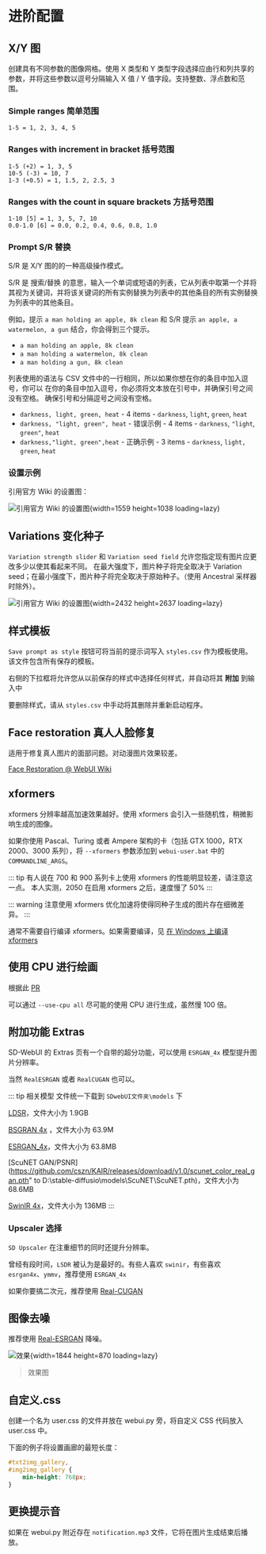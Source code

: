 # 进阶配置

## X/Y 图

创建具有不同参数的图像网格。使用 X 类型和 Y 类型字段选择应由行和列共享的参数，并将这些参数以逗号分隔输入 X 值 / Y 值字段。支持整数、浮点数和范围。

### Simple ranges 简单范围

```text
1-5 = 1, 2, 3, 4, 5
```

### Ranges with increment in bracket 括号范围

```text
1-5 (+2) = 1, 3, 5
10-5 (-3) = 10, 7
1-3 (+0.5) = 1, 1.5, 2, 2.5, 3
```

### Ranges with the count in square brackets 方括号范围

```text
1-10 [5] = 1, 3, 5, 7, 10
0.0-1.0 [6] = 0.0, 0.2, 0.4, 0.6, 0.8, 1.0
```

### Prompt S/R 替换

S/R 是 X/Y 图的的一种高级操作模式。

S/R 是 搜索/替换 的意思，输入一个单词或短语的列表，它从列表中取第一个并将其视为关键词，并将该关键词的所有实例替换为列表中的其他条目的所有实例替换为列表中的其他条目。

例如，提示 `a man holding an apple, 8k clean` 和 S/R 提示 `an apple, a watermelon, a gun` 结合，你会得到三个提示。

-   `a man holding an apple, 8k clean`
-   `a man holding a watermelon, 8k clean`
-   `a man holding a gun, 8k clean`

列表使用的语法与 CSV 文件中的一行相同，所以如果你想在你的条目中加入逗号，你可以
在你的条目中加入逗号，你必须将文本放在引号中，并确保引号之间没有空格。
确保引号和分隔逗号之间没有空格。

-   `darkness, light, green, heat` - 4 items - `darkness`, `light`, `green`, `heat`
-   `darkness, "light, green", heat` - 错误示例 - 4 items - `darkness`, `"light`, `green"`, `heat`
-   `darkness,"light, green",heat` - 正确示例 - 3 items - `darkness`, `light, green`, `heat`

### 设置示例

引用官方 Wiki 的设置图：

![引用官方 Wiki 的设置图](../../assets/xy_grid-medusa-ui.webp){width=1559 height=1038 loading=lazy}

## Variations 变化种子

`Variation strength slider` 和 `Variation seed field` 允许您指定现有图片应更改多少以使其看起来不同。
在最大强度下，图片种子将完全取决于 Variation seed；在最小强度下，图片种子将完全取决于原始种子。（使用 Ancestral 采样器时除外）。

![引用官方 Wiki 的设置图](../../assets/seed-variations.webp){width=2432 height=2637 loading=lazy}

## 样式模板

`Save prompt as style` 按钮可将当前的提示词写入 `styles.csv` 作为模板使用。该文件包含所有保存的模板。

右侧的下拉框将允许您从以前保存的样式中选择任何样式，并自动将其 **附加** 到输入中

要删除样式，请从 `styles.csv` 中手动将其删除并重新启动程序。

## Face restoration 真人人脸修复

适用于修复真人图片的面部问题。对动漫图片效果较差。

[Face Restoration @ WebUI Wiki](https://github.com/AUTOMATIC1111/stable-diffusion-webui/wiki/Features#face-restoration)

## xformers

xformers 分辨率越高加速效果越好。使用 xformers 会引入一些随机性，稍微影响生成的图像。

如果你使用 Pascal、Turing 或者 Ampere 架构的卡（包括 GTX 1000，RTX 2000、3000 系列），将 `--xformers` 参数添加到 `webui-user.bat` 中的 `COMMANDLINE_ARGS`。

::: tip
有人说在 700 和 900 系列卡上使用 xformers 的性能明显较差，请注意这一点。
本人实测，2050 在启用 xformers 之后，速度慢了 50%
:::

::: warning
注意使用 xformers 优化加速将使得同种子生成的图片存在细微差异。
:::

通常不需要自行编译 xformers。如果需要编译，见 [在 Windows 上编译 xformers](other#在-windows-上编译-xformers)

## 使用 CPU 进行绘画

根据此 [PR](https://github.com/AUTOMATIC1111/stable-diffusion-webui/pull/2597)

可以通过 `--use-cpu all` 尽可能的使用 CPU 进行生成，虽然慢 100 倍。

## 附加功能 Extras

SD-WebUI 的 Extras 页有一个自带的超分功能，可以使用 `ESRGAN_4x` 模型提升图片分辨率。

当然 `RealESRGAN` 或者 `RealCUGAN` 也可以。

::: tip 相关模型
文件统一下载到 `SDwebUI文件夹\models` 下

[LDSR](https://heibox.uni-heidelberg.de/f/578df07c8fc04ffbadf3/?dl=1)，文件大小为 1.9GB

[BSGRAN 4x](https://github.com/cszn/KAIR/releases/download/v1.0/BSRGAN.pth) ，文件大小为 63.9M

[ESRGAN_4x](https://github.com/cszn/KAIR/releases/download/v1.0/ESRGAN.pth)，文件大小为 63.8MB

[ScuNET GAN/PSNR](https://github.com/cszn/KAIR/releases/download/v1.0/scunet_color_real_gan.pth" to D:\stable-diffusio\models\ScuNET\ScuNET.pth)，文件大小为 68.6MB

[SwinIR 4x](https://github.com/JingyunLiang/SwinIR/releases/download/v0.0/003_realSR_BSRGAN_DFOWMFC_s64w8_SwinIR-L_x4_GAN.pth)，文件大小为 136MB
:::

### Upscaler 选择

`SD Upscaler` 在注重细节的同时还提升分辨率。

曾经有段时间，`LSDR` 被认为是最好的。有些人喜欢 `swinir`，有些喜欢 `esrgan4x`、`ymmv`，推荐使用 `ESRGAN_4x`

如果你要搞二次元，推荐使用 [Real-CUGAN](https://github.com/bilibili/ailab/tree/main/Real-CUGAN)

## 图像去噪

推荐使用 [Real-ESRGAN](https://github.com/xinntao/Real-ESRGAN) 降噪。

![效果](../../assets/realesrgan-teaser.webp){width=1844 height=870 loading=lazy}

> 效果图

## 自定义.css

创建一个名为 user.css 的文件并放在 webui.py 旁，将自定义 CSS 代码放入 user.css 中。

下面的例子将设置画廊的最短长度：

```css
#txt2img_gallery,
#img2img_gallery {
    min-height: 768px;
}
```

## 更换提示音

如果在 webui.py 附近存在 `notification.mp3` 文件，它将在图片生成结束后播放。
